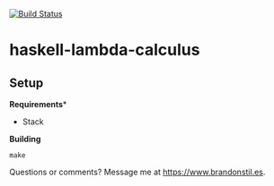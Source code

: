 [![Build Status](https://travis-ci.org/stilesb/haskell-lambda-calculus.svg?branch=master)](https://travis-ci.org/stilesb/haskell-lambda-calculus)

# haskell-lambda-calculus

## Setup

**Requirements***

* Stack

**Building**

`make`

Questions or comments? Message me at https://www.brandonstil.es.
